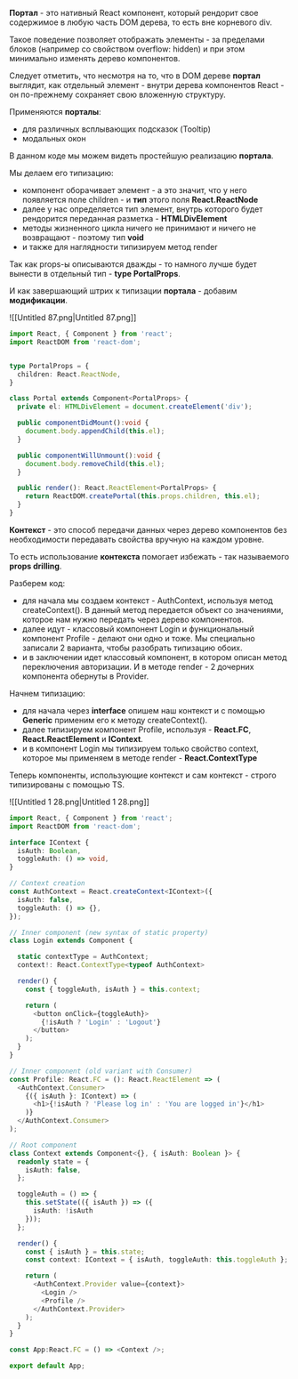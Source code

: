   

**Портал** - это нативный React компонент, который рендорит свое содержимое в любую часть DOM дерева, то есть вне корневого div.

Такое поведение позволяет отображать элементы - за пределами блоков (например со свойством overflow: hidden) и при этом минимально изменять дерево компонентов.

Следует отметить, что несмотря на то, что в DOM дереве **портал** выглядит, как отдельный элемент - внутри дерева компонентов React - он по-прежнему сохраняет свою вложенную структуру.

Применяются **порталы**:

- для различных всплывающих подсказок (Tooltip)
- модальных окон

В данном коде мы можем видеть простейшую реализацию **портала**.

Мы делаем его типизацию:

- компонент оборачивает элемент - а это значит, что у него появляется поле children - и **тип** этого поля **React.ReactNode**
- далее у нас определяется тип элемент, внутрь которого будет рендорится переданная разметка - **HTMLDivElement**
- методы жизненного цикла ничего не принимают и ничего не возвращают - поэтому тип **void**
- и также для наглядности типизируем метод render

Так как props-ы описываются дважды - то намного лучше будет вынести в отдельный тип - **type PortalProps**.

И как завершающий штрих к типизации **портала** - добавим **модификации**.

![[Untitled 87.png|Untitled 87.png]]

```TypeScript
import React, { Component } from 'react';
import ReactDOM from 'react-dom';


type PortalProps = {
  children: React.ReactNode,
}

class Portal extends Component<PortalProps> {
  private el: HTMLDivElement = document.createElement('div');

  public componentDidMount():void {
    document.body.appendChild(this.el);
  }

  public componentWillUnmount():void {
    document.body.removeChild(this.el);
  }

  public render(): React.ReactElement<PortalProps> {
    return ReactDOM.createPortal(this.props.children, this.el);
  }
}
```

**Контекст** - это способ передачи данных через дерево компонентов без необходимости передавать свойства вручную на каждом уровне.

То есть использование **контекста** помогает избежать - так называемого **props drilling**.

Разберем код:

- для начала мы создаем контекст - AuthContext, используя метод createContext(). В данный метод передается объект со значениями, которое нам нужно передать через дерево компонентов.
- далее идут - классовый компонент Login и функциональный компонент Profile - делают они одно и тоже. Мы специально записали 2 варианта, чтобы разобрать типизацию обоих.
- и в заключении идет классовый компонент, в котором описан метод переключения авторизации. И в методе render - 2 дочерних компонента обернуты в Provider.

Начнем типизацию:

- для начала через **interface** опишем наш контекст и с помощью **Generic** применим его к методу createContext().
- далее типизируем компонент Profile, используя - **React.FC**, **React.ReactElement** и **IContext**.
- и в компонент Login мы типизируем только свойство context, которое мы применяем в методе render - **React.ContextType<typeof AuthContext>**

Теперь компоненты, использующие контекст и сам контекст - строго типизированы с помощью TS.

![[Untitled 1 28.png|Untitled 1 28.png]]

```TypeScript
import React, { Component } from 'react';
import ReactDOM from 'react-dom';

interface IContext {
  isAuth: Boolean,
  toggleAuth: () => void,
}

// Context creation
const AuthContext = React.createContext<IContext>({
  isAuth: false,
  toggleAuth: () => {},
});

// Inner component (new syntax of static property)
class Login extends Component {

  static contextType = AuthContext;
  context!: React.ContextType<typeof AuthContext>

  render() {
    const { toggleAuth, isAuth } = this.context;

    return (
      <button onClick={toggleAuth}>
        {!isAuth ? 'Login' : 'Logout'}
      </button>
    );
  }
}

// Inner component (old variant with Consumer)
const Profile: React.FC = (): React.ReactElement => (
  <AuthContext.Consumer>
    {({ isAuth }: IContext) => (
      <h1>{!isAuth ? 'Please log in' : 'You are logged in'}</h1>
    )}
  </AuthContext.Consumer>
);

// Root component
class Context extends Component<{}, { isAuth: Boolean }> {
  readonly state = {
    isAuth: false,
  };

  toggleAuth = () => {
    this.setState(({ isAuth }) => ({
      isAuth: !isAuth
    }));
  };

  render() {
    const { isAuth } = this.state;
    const context: IContext = { isAuth, toggleAuth: this.toggleAuth };

    return (
      <AuthContext.Provider value={context}>
        <Login />
        <Profile />
      </AuthContext.Provider>
    );
  }
}

const App:React.FC = () => <Context />;

export default App;
```